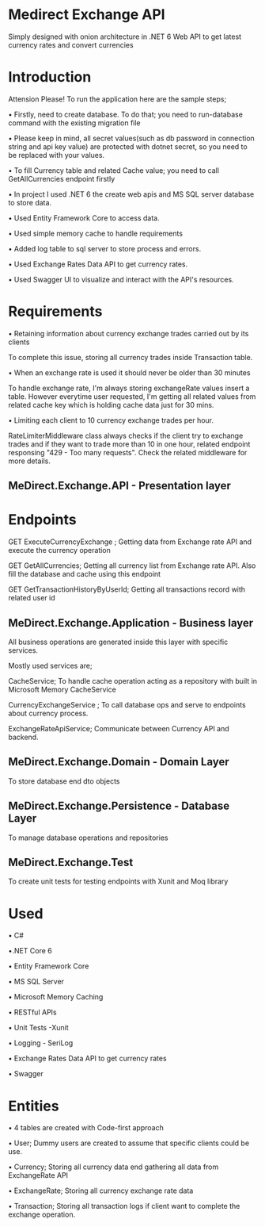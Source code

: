 # Medirect Exchange API
Simply designed with onion architecture in .NET 6 Web API to get latest currency rates and convert currencies

# Introduction

Attension Please! To run the application here are the sample steps;

• Firstly, need to create database. To do that; you need to run-database command with the existing migration file

• Please keep in mind, all secret values(such as db password in connection string and api key value) are protected with dotnet secret, so you need to be replaced with your values.

• To fill Currency table and related Cache value; you need to call GetAllCurrencies endpoint firstly

• In project I used .NET 6 the create web apis and MS SQL server database to store data.

• Used Entity Framework Core to access data.

• Used simple memory cache to handle requirements

• Added log table to sql server to store process and errors.

• Used Exchange Rates Data API to get currency rates.

• Used Swagger UI to visualize and interact with the API's resources.

# Requirements 

• Retaining information about currency exchange trades carried out by its clients

To complete this issue, storing all currency trades inside Transaction table.

• When an exchange rate is used it should never be older than 30 minutes 

To handle exchange rate, I'm always storing exchangeRate values insert a table. However everytime user requested, I'm getting all related values from related cache key which is holding cache data just for 30 mins.

• Limiting each client to 10 currency exchange trades per hour.

RateLimiterMiddleware class always checks if the client try to exchange trades and if they want to trade more than 10 in one hour, related endpoint responsing "429 - Too many requests". Check the related middleware for more details.


## MeDirect.Exchange.API - Presentation layer 

# Endpoints

GET ExecuteCurrencyExchange ; Getting data from Exchange rate API and execute the currency operation

GET GetAllCurrencies; Getting all currency list from Exchange rate API. Also fill the database and cache using this endpoint

GET GetTransactionHistoryByUserId; Getting all transactions record with related user id

## MeDirect.Exchange.Application - Business layer 

All business operations are generated inside this layer with specific services.

Mostly used services are;

CacheService; To handle cache operation acting as a repository with built in Microsoft Memory CacheService

CurrencyExchangeService ; To call database ops and serve to endpoints about currency process.

ExchangeRateApiService; Communicate between Currency API and backend.

## MeDirect.Exchange.Domain - Domain Layer

To store database end dto objects

## MeDirect.Exchange.Persistence - Database Layer

To manage database operations and repositories 

## MeDirect.Exchange.Test
To create unit tests for testing endpoints with Xunit and Moq library


# Used 
• C# 

•.NET Core 6

• Entity Framework Core

• MS SQL Server

• Microsoft Memory Caching

• RESTful APIs

• Unit Tests -Xunit

• Logging - SeriLog

• Exchange Rates Data API to get currency rates

• Swagger


# Entities
• 4 tables are created with Code-first approach

• User; Dummy users are created to assume that specific clients could be use.

• Currency; Storing all currency data end gathering all data from ExchangeRate API

• ExchangeRate; Storing all currency exchange rate data 

• Transaction; Storing all transaction logs if client want to complete the exchange operation.




